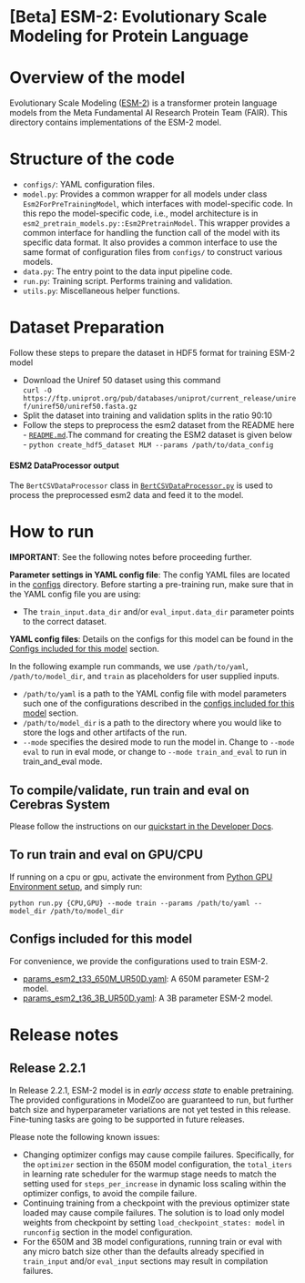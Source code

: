 # [Beta] ESM-2: Evolutionary Scale Modeling for Protein Language

# Overview of the model

Evolutionary Scale Modeling ([ESM-2](https://www.science.org/doi/abs/10.1126/science.ade2574)) is a transformer protein language models from the Meta Fundamental AI Research Protein Team (FAIR). This directory contains implementations of the ESM-2 model.

# Structure of the code
* `configs/`: YAML configuration files.
* `model.py`: Provides a common wrapper for all models under class `Esm2ForPreTrainingModel`, which interfaces with model-specific code. In this repo the model-specific code, i.e., model architecture is in `esm2_pretrain_models.py::Esm2PretrainModel`. This wrapper provides a common interface for handling the function call of the model with its specific data format. It also provides a common interface to use the same format of configuration files from `configs/` to construct various models.
* `data.py`: The entry point to the data input pipeline code.
* `run.py`: Training script. Performs training and validation.
* `utils.py`: Miscellaneous helper functions.

# Dataset Preparation

Follow these steps to prepare the dataset in HDF5 format for training ESM-2 model

* Download the Uniref 50 dataset using this command  
  `curl -O https://ftp.uniprot.org/pub/databases/uniprot/current_release/uniref/uniref50/uniref50.fasta.gz `
* Split the dataset into training and validation splits in the ratio 90:10
* Follow the steps to preprocess the esm2 dataset from the README here - [`README.md`]('../../../data_preparation/nlp/chunk_data_processing/README.md').The command for creating the ESM2 dataset is given below - 
`python create_hdf5_dataset MLM --params /path/to/data_config`

#### ESM2 DataProcessor output

The `BertCSVDataProcessor` class in [`BertCSVDataProcessor.py`](../../../data/nlp/bert/BertCSVDataProcessor.py) is used to process the preprocessed esm2 data and feed it to the model. 

# How to run

**IMPORTANT**: See the following notes before proceeding further.

**Parameter settings in YAML config file**: The config YAML files are located in the [configs](./configs/) directory. Before starting a pre-training run, make sure that in the YAML config file you are using:

-   The `train_input.data_dir` and/or `eval_input.data_dir` parameter points to the correct dataset.

**YAML config files**: Details on the configs for this model can be found in the [Configs included for this model](#configs-included-for-this-model) section.

In the following example run commands, we use `/path/to/yaml`, `/path/to/model_dir`, and `train` as placeholders for user supplied inputs.

-   `/path/to/yaml` is a path to the YAML config file with model parameters such one of the configurations described in the [configs included for this model](#configs-included-for-this-model) section.
-   `/path/to/model_dir` is a path to the directory where you would like to store the logs and other artifacts of the run.
-   `--mode` specifies the desired mode to run the model in. Change to `--mode eval` to run in eval mode, or change to `--mode train_and_eval` to run in train_and_eval mode.

## To compile/validate, run train and eval on Cerebras System
Please follow the instructions on our [quickstart in the Developer Docs](https://docs.cerebras.net/en/latest/wsc/getting-started/cs-appliance.html).

## To run train and eval on GPU/CPU
If running on a cpu or gpu, activate the environment from [Python GPU Environment setup](../../../../PYTHON-SETUP.md), and simply run:

```
python run.py {CPU,GPU} --mode train --params /path/to/yaml --model_dir /path/to/model_dir
```

## Configs included for this model
For convenience, we provide the configurations used to train ESM-2.
* [params_esm2_t33_650M_UR50D.yaml](./configs/params_esm2_t33_650M_UR50D.yaml): A 650M parameter ESM-2 model.
* [params_esm2_t36_3B_UR50D.yaml](./configs/params_esm2_t36_3B_UR50D.yaml): A 3B parameter ESM-2 model.

# Release notes
## Release 2.2.1
In Release 2.2.1, ESM-2 model is in *early access state* to enable pretraining. The provided configurations in ModelZoo are guaranteed to run, but further batch size and hyperparameter variations are not yet tested in this release. Fine-tuning tasks are going to be supported in future releases.

Please note the following known issues:
* Changing optimizer configs may cause compile failures. Specifically, for the `optimizer` section in the 650M model configuration, the `total_iters` in learning rate scheduler for the warmup stage needs to match the setting used for `steps_per_increase` in dynamic loss scaling within the optimizer configs, to avoid the compile failure.
* Continuing training from a checkpoint with the previous optimizer state loaded may cause compile failures. The solution is to load only model weights from checkpoint by setting `load_checkpoint_states: model` in `runconfig` section in the model configuration.
* For the 650M and 3B model configurations, running train or eval with any micro batch size other than the defaults already specified in `train_input` and/or `eval_input` sections may result in compilation failures.
